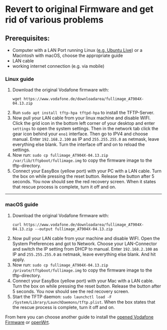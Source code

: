 # Revert to original Firmware and get rid of various problems

## Prerequisites:
- Computer with a LAN Port running Linux ([e.g. Ubuntu Live](https://tutorials.ubuntu.com/tutorial/try-ubuntu-before-you-install#0)) or a Macintosh with macOS, choose the appropriate guide
- LAN cable
- working internet connection (e.g. via mobile)

### Linux guide

1. Download the original Vodafone firmware with: 
    ```
    wget https://www.vodafone.de/downloadarea/fullimage_AT904X-04.13.zip
    ```
2. Run `sudo apt install tftp-hpa tftpd-hpa` to install the TFTP-Server.
3. Now pull your LAN cable from your linux machine and disable WIFI. Click the grid icon in the bottom left corner of your desktop and enter `settings` to open the system settings. Then in the network tab click the gear icon behind your `eno1` interface. Then go to IPV4 and choose manual. Enter `192.168.2.100` as IP and `255.255.255.0` as netmask, leave everything else blank. Turn the interface off and on to reload the settings.
4. Now run: `sudo cp fullimage_AT904X-04.13.zip /var/lib/tftpboot/fullimage.img` to copy the firmware image to the tftp-directory.
5. Connect your EasyBox (yellow port) with your PC with a LAN cable. Turn the box on while pressing the reset button. Release the button after 5 seconds. You now should see the red recovery screen. When it states that rescue process is complete, turn it off and on.

---

### macOS guide

1. Download the original Vodafone firmware with: 
    ```
    curl https://www.vodafone.de/downloadarea/fullimage_AT904X-04.13.zip --output fullimage_AT904X-04.13.zip
    ```
2. Now pull your LAN cable from your machine and disable WIFI. Open the System Preferences and got to Network. Choose your LAN-Connector and switch the IP setting from DHCP to manual. Enter `192.168.2.100` as IP and `255.255.255.0` as netmask, leave everything else blank. And hit apply.
3. Now run: `sudo cp fullimage_AT904X-04.13.zip /private/tftpboot/fullimage.img` to copy the firmware image to the tftp-directory.
4. Connect your EasyBox (yellow port) with your Mac with a LAN cable. Turn the box on while pressing the reset button. Release the button after 5 seconds. You now should see the red recovery screen.
5. Start the TFTP daemon: `sudo launchctl load -F /System/Library/LaunchDaemons/tftp.plist`. When the box states that the rescue process is complete, turn it off and on.

From here you can choose another guide to install the [opened Vodafone Firmware](https://github.com/majuss/easybox904/blob/master/guides/simple.md) or [openWrt](https://github.com/majuss/easybox904/blob/master/guides/openwrt.md).
